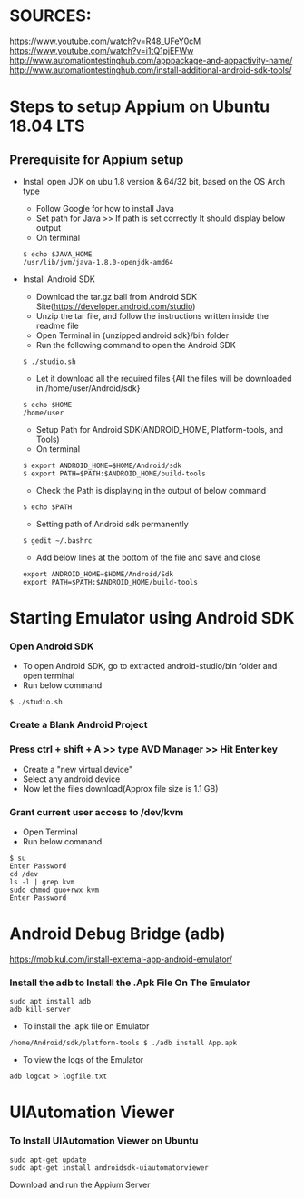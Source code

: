 # SOURCES:
https://www.youtube.com/watch?v=R48_UFeY0cM
https://www.youtube.com/watch?v=i1tQ1pjEFWw
http://www.automationtestinghub.com/apppackage-and-appactivity-name/
http://www.automationtestinghub.com/install-additional-android-sdk-tools/

# Steps to setup Appium on Ubuntu 18.04 LTS

## Prerequisite for Appium setup
  - Install open JDK on ubu 1.8 version & 64/32 bit, based on the OS Arch type
    - Follow Google for how to install Java
    - Set path for Java >> If path is set correctly It should display below output 
    - On terminal
    ```shell
    $ echo $JAVA_HOME
    /usr/lib/jvm/java-1.8.0-openjdk-amd64
    ```
  - Install Android SDK
    - Download the tar.gz ball from Android SDK Site(https://developer.android.com/studio)
    - Unzip the tar file, and follow the instructions written inside the readme file
    - Open Terminal in {unzipped android sdk}/bin folder
    - Run the following command to open the Android SDK
    ```shell
    $ ./studio.sh
    ```
    - Let it download all the required files {All the files will be downloaded in /home/user/Android/sdk}
    ```shell
    $ echo $HOME
    /home/user
    ```
    - Setup Path for Android SDK(ANDROID_HOME, Platform-tools, and Tools)
    - On terminal
    ```shell
    $ export ANDROID_HOME=$HOME/Android/sdk
    $ export PATH=$PATH:$ANDROID_HOME/build-tools
    ```
    - Check the Path is displaying in the output of below command 
    ```shell
    $ echo $PATH
    ```
    
    - Setting path of Android sdk permanently
    ```shell
    $ gedit ~/.bashrc
    ```
    
      - Add below lines at the bottom of the file and save and close
      ```shell
      export ANDROID_HOME=$HOME/Android/Sdk
      export PATH=$PATH:$ANDROID_HOME/build-tools
      ```
    
# Starting Emulator using Android SDK    
### Open Android SDK
  - To open Android SDK, go to extracted android-studio/bin folder and open terminal
  - Run below command
  ```shell
  $ ./studio.sh
  ```

### Create a Blank Android Project

### Press ctrl + shift + A >> type AVD Manager >> Hit Enter key
  - Create a "new virtual device"
  - Select any android device 
  - Now let the files download(Approx file size is 1.1 GB)

### Grant current user access to /dev/kvm
  - Open Terminal
  - Run below command
  ```shell
  $ su
  Enter Password
  cd /dev
  ls -l | grep kvm
  sudo chmod guo+rwx kvm
  Enter Password
  ```


# Android Debug Bridge (adb)
https://mobikul.com/install-external-app-android-emulator/
### Install the adb to Install the .Apk File On The Emulator
  ```shell
  sudo apt install adb
  adb kill-server
  ```

  - To install the .apk file on Emulator
  ```shell
  /home/Android/sdk/platform-tools $ ./adb install App.apk
  ```

  - To view the logs of the Emulator
  ```shell
  adb logcat > logfile.txt
  ```

# UIAutomation Viewer
### To Install UIAutomation Viewer on Ubuntu
  ```shell
  sudo apt-get update
  sudo apt-get install androidsdk-uiautomatorviewer
  ```

 

  
  
  
    
Download and run the Appium Server    
